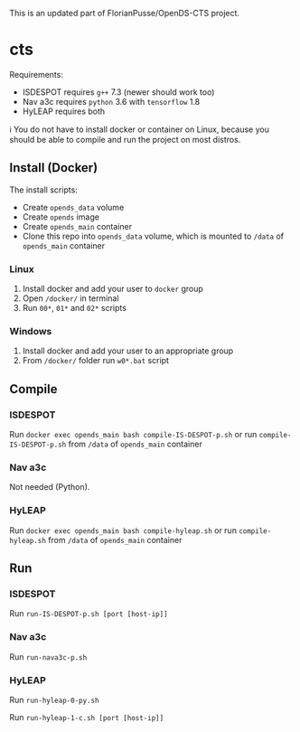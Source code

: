 This is an updated part of FlorianPusse/OpenDS-CTS project.

# cts

Requirements:
* ISDESPOT requires `g++` 7.3 (newer should work too)
* Nav a3c requires `python` 3.6 with `tensorflow` 1.8
* HyLEAP requires both

ℹ️ You do not have to install docker or container on Linux, because you should be able to compile and run the project on most distros.

## Install (Docker)

The install scripts:
* Create `opends_data` volume
* Create `opends` image
* Create `opends_main` container
* Clone this repo into `opends_data` volume, which is mounted to `/data` of `opends_main` container

### Linux

1. Install docker and add your user to `docker` group
2. Open `/docker/` in terminal
3. Run `00*`, `01*` and `02*` scripts

### Windows

1. Install docker and add your user to an appropriate group
2. From `/docker/` folder run `w0*.bat` script

## Compile

### ISDESPOT

Run `docker exec opends_main bash compile-IS-DESPOT-p.sh` or run `compile-IS-DESPOT-p.sh` from `/data` of `opends_main` container

### Nav a3c

Not needed (Python).

### HyLEAP

Run `docker exec opends_main bash compile-hyleap.sh` or run `compile-hyleap.sh` from `/data` of `opends_main` container

## Run

### ISDESPOT

Run `run-IS-DESPOT-p.sh [port [host-ip]]`

### Nav a3c

Run `run-nava3c-p.sh`

### HyLEAP

Run `run-hyleap-0-py.sh`

Run `run-hyleap-1-c.sh [port [host-ip]]`




